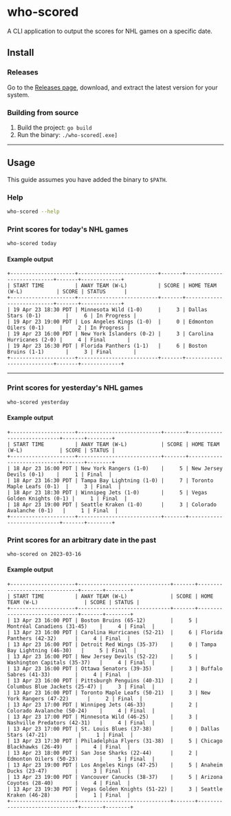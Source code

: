 # who-scored
A CLI application to output the scores for NHL games on a specific date.

## Install

### Releases

Go to the [Releases page](https://github.com/devkevbot/who-scored/releases), download, and extract the latest version for your system.

### Building from source

1. Build the project: `go build`
2. Run the binary: `./who-scored[.exe]`

---

## Usage

This guide assumes you have added the binary to `$PATH`.

### Help

```sh
who-scored --help
```

### Print scores for today's NHL games

```sh
who-scored today
```

#### Example output

```
+---------------------+--------------------------+-------+---------------------------+-------+-------------+
| START TIME          | AWAY TEAM (W-L)          | SCORE | HOME TEAM (W-L)           | SCORE | STATUS      |
+---------------------+--------------------------+-------+---------------------------+-------+-------------+
| 19 Apr 23 18:30 PDT | Minnesota Wild (1-0)     |     3 | Dallas Stars (0-1)        |     6 | In Progress |
| 19 Apr 23 19:00 PDT | Los Angeles Kings (1-0)  |     0 | Edmonton Oilers (0-1)     |     2 | In Progress |
| 19 Apr 23 16:00 PDT | New York Islanders (0-2) |     3 | Carolina Hurricanes (2-0) |     4 | Final       |
| 19 Apr 23 16:30 PDT | Florida Panthers (1-1)   |     6 | Boston Bruins (1-1)       |     3 | Final       |
+---------------------+--------------------------+-------+---------------------------+-------+-------------+
```

---

### Print scores for yesterday's NHL games

```sh
who-scored yesterday
```

#### Example output

```
+---------------------+---------------------------+-------+----------------------------+-------+--------+
| START TIME          | AWAY TEAM (W-L)           | SCORE | HOME TEAM (W-L)            | SCORE | STATUS |
+---------------------+---------------------------+-------+----------------------------+-------+--------+
| 18 Apr 23 16:00 PDT | New York Rangers (1-0)    |     5 | New Jersey Devils (0-1)    |     1 | Final  |
| 18 Apr 23 16:30 PDT | Tampa Bay Lightning (1-0) |     7 | Toronto Maple Leafs (0-1)  |     3 | Final  |
| 18 Apr 23 18:30 PDT | Winnipeg Jets (1-0)       |     5 | Vegas Golden Knights (0-1) |     1 | Final  |
| 18 Apr 23 19:00 PDT | Seattle Kraken (1-0)      |     3 | Colorado Avalanche (0-1)   |     1 | Final  |
+---------------------+---------------------------+-------+----------------------------+-------+--------+
```

### Print scores for an arbitrary date in the past

```sh
who-scored on 2023-03-16
```

#### Example output

```
+---------------------+------------------------------+-------+-------------------------------+-------+--------+
| START TIME          | AWAY TEAM (W-L)              | SCORE | HOME TEAM (W-L)               | SCORE | STATUS |
+---------------------+------------------------------+-------+-------------------------------+-------+--------+
| 13 Apr 23 16:00 PDT | Boston Bruins (65-12)        |     5 | Montréal Canadiens (31-45)    |     4 | Final  |
| 13 Apr 23 16:00 PDT | Carolina Hurricanes (52-21)  |     6 | Florida Panthers (42-32)      |     4 | Final  |
| 13 Apr 23 16:00 PDT | Detroit Red Wings (35-37)    |     0 | Tampa Bay Lightning (46-30)   |     5 | Final  |
| 13 Apr 23 16:00 PDT | New Jersey Devils (52-22)    |     5 | Washington Capitals (35-37)   |     4 | Final  |
| 13 Apr 23 16:00 PDT | Ottawa Senators (39-35)      |     3 | Buffalo Sabres (41-33)        |     4 | Final  |
| 13 Apr 23 16:00 PDT | Pittsburgh Penguins (40-31)  |     2 | Columbus Blue Jackets (25-47) |     3 | Final  |
| 13 Apr 23 16:00 PDT | Toronto Maple Leafs (50-21)  |     3 | New York Rangers (47-22)      |     2 | Final  |
| 13 Apr 23 17:00 PDT | Winnipeg Jets (46-33)        |     2 | Colorado Avalanche (50-24)    |     4 | Final  |
| 13 Apr 23 17:00 PDT | Minnesota Wild (46-25)       |     3 | Nashville Predators (42-31)   |     4 | Final  |
| 13 Apr 23 17:00 PDT | St. Louis Blues (37-38)      |     0 | Dallas Stars (47-21)          |     1 | Final  |
| 13 Apr 23 17:30 PDT | Philadelphia Flyers (31-38)  |     5 | Chicago Blackhawks (26-49)    |     4 | Final  |
| 13 Apr 23 18:00 PDT | San Jose Sharks (22-44)      |     2 | Edmonton Oilers (50-23)       |     5 | Final  |
| 13 Apr 23 19:00 PDT | Los Angeles Kings (47-25)    |     5 | Anaheim Ducks (23-47)         |     3 | Final  |
| 13 Apr 23 19:00 PDT | Vancouver Canucks (38-37)    |     5 | Arizona Coyotes (28-40)       |     4 | Final  |
| 13 Apr 23 19:30 PDT | Vegas Golden Knights (51-22) |     3 | Seattle Kraken (46-28)        |     1 | Final  |
+---------------------+------------------------------+-------+-------------------------------+-------+--------+
```